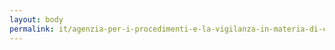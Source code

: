 ```yaml
---
layout: body
permalink: it/agenzia-per-i-procedimenti-e-la-vigilanza-in-materia-di-contratti-pubblici-di-lavori-servizi-e-forniture/
---
```


